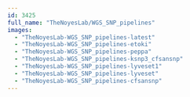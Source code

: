 ```yaml
---
id: 3425
full_name: "TheNoyesLab/WGS_SNP_pipelines"
images: 
  - "TheNoyesLab-WGS_SNP_pipelines-latest"
  - "TheNoyesLab-WGS_SNP_pipelines-etoki"
  - "TheNoyesLab-WGS_SNP_pipelines-peppa"
  - "TheNoyesLab-WGS_SNP_pipelines-ksnp3_cfsansnp"
  - "TheNoyesLab-WGS_SNP_pipelines-lyveset1"
  - "TheNoyesLab-WGS_SNP_pipelines-lyveset"
  - "TheNoyesLab-WGS_SNP_pipelines-cfsansnp"
---
```

